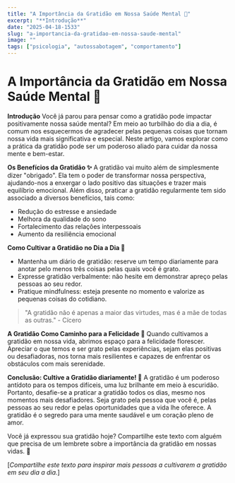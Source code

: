 ```yaml
---
title: "A Importância da Gratidão em Nossa Saúde Mental 🌟"
excerpt: "**Introdução**"
date: "2025-04-18-1533"
slug: "a-importancia-da-gratidao-em-nossa-saude-mental"
image: ""
tags: ["psicologia", "autossabotagem", "comportamento"]
---
```


# A Importância da Gratidão em Nossa Saúde Mental 🌟

**Introdução**
Você já parou para pensar como a gratidão pode impactar positivamente nossa saúde mental? Em meio ao turbilhão do dia a dia, é comum nos esquecermos de agradecer pelas pequenas coisas que tornam nossa vida mais significativa e especial. Neste artigo, vamos explorar como a prática da gratidão pode ser um poderoso aliado para cuidar da nossa mente e bem-estar.

**Os Benefícios da Gratidão ✨**
A gratidão vai muito além de simplesmente dizer "obrigado". Ela tem o poder de transformar nossa perspectiva, ajudando-nos a enxergar o lado positivo das situações e trazer mais equilíbrio emocional. Além disso, praticar a gratidão regularmente tem sido associado a diversos benefícios, tais como:
- Redução do estresse e ansiedade
- Melhora da qualidade do sono
- Fortalecimento das relações interpessoais
- Aumento da resiliência emocional

**Como Cultivar a Gratidão no Dia a Dia 🙏**
- Mantenha um diário de gratidão: reserve um tempo diariamente para anotar pelo menos três coisas pelas quais você é grato.
- Expresse gratidão verbalmente: não hesite em demonstrar apreço pelas pessoas ao seu redor.
- Pratique mindfulness: esteja presente no momento e valorize as pequenas coisas do cotidiano.

> "A gratidão não é apenas a maior das virtudes, mas é a mãe de todas as outras." - Cícero

**A Gratidão Como Caminho para a Felicidade 🌈**
Quando cultivamos a gratidão em nossa vida, abrimos espaço para a felicidade florescer. Apreciar o que temos e ser grato pelas experiências, sejam elas positivas ou desafiadoras, nos torna mais resilientes e capazes de enfrentar os obstáculos com mais serenidade.

**Conclusão: Cultive a Gratidão diariamente! 🌺**
A gratidão é um poderoso antídoto para os tempos difíceis, uma luz brilhante em meio à escuridão. Portanto, desafie-se a praticar a gratidão todos os dias, mesmo nos momentos mais desafiadores. Seja grato pela pessoa que você é, pelas pessoas ao seu redor e pelas oportunidades que a vida lhe oferece. A gratidão é o segredo para uma mente saudável e um coração pleno de amor.

Você já expressou sua gratidão hoje? Compartilhe este texto com alguém que precisa de um lembrete sobre a importância da gratidão em nossas vidas. 🌻

\[*Compartilhe este texto para inspirar mais pessoas a cultivarem a gratidão em seu dia a dia.*\]
